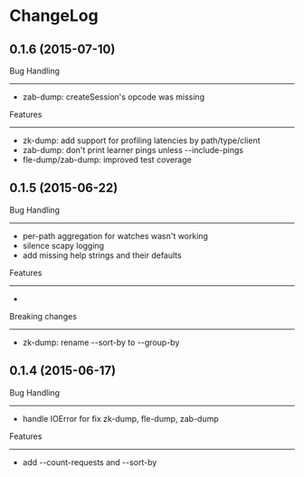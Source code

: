 ChangeLog
=========

0.1.6 (2015-07-10)
--------------------

Bug Handling
************
- zab-dump: createSession's opcode was missing

Features
********
- zk-dump: add support for profiling latencies by path/type/client
- zab-dump: don't print learner pings unless --include-pings
- fle-dump/zab-dump: improved test coverage

0.1.5 (2015-06-22)
--------------------

Bug Handling
************
- per-path aggregation for watches wasn't working
- silence scapy logging
- add missing help strings and their defaults

Features
********
-

Breaking changes
****************
- zk-dump: rename --sort-by to --group-by

0.1.4 (2015-06-17)
--------------------

Bug Handling
************
- handle IOError for fix zk-dump, fle-dump, zab-dump

Features
********
-  add --count-requests and --sort-by
